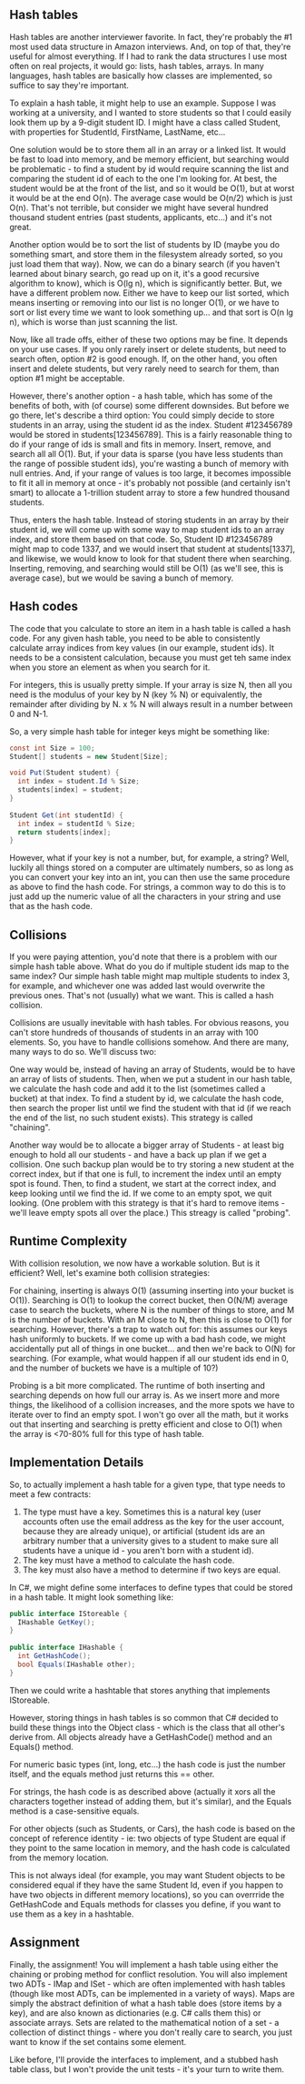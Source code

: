 Hash tables
----------

Hash tables are another interviewer favorite.  In fact, they're probably the #1 most used data structure in
Amazon interviews.  And, on top of that, they're useful for almost everything.  If I had to rank the data
structures I use most often on real projects, it would go: lists, hash tables, arrays.  In many languages,
hash tables are basically how classes are implemented, so suffice to say they're important.

To explain a hash table, it might help to use an example.  Suppose I was working at a university, and I wanted to
store students so that I could easily look them up by a 9-digit student ID.  I might have a class called Student, with
properties for StudentId, FirstName, LastName, etc...

One solution would be to store them all in an array or a linked list.  It would be fast to load into memory, and be
memory efficient, but searching would be problematic - to find a student by id would require scanning the list and
comparing the student id of each to the one I'm looking for.  At best, the student would be at the front of the list,
and so it would be O(1), but at worst it would be at the end O(n).  The average case would be O(n/2) which is just
O(n).  That's not terrible, but consider we might have several hundred thousand student entries (past students,
applicants, etc...) and it's not great.

Another option would be to sort the list of students by ID (maybe you do something smart, and store them in the
filesystem already sorted, so you just load them that way).  Now, we can do a binary search (if you haven't
learned about binary search, go read up on it, it's a good recursive algorithm to know), which is O(lg n), which
is significantly better.  But, we have a different problem now.  Either we have to keep our list sorted, which means
inserting or removing into our list is no longer O(1), or we have to sort or list every time we want to look something
up... and that sort is O(n lg n), which is worse than just scanning the list.

Now, like all trade offs, either of these two options may be fine.  It depends on your use cases.  If you only rarely
insert or delete students, but need to search often, option #2 is good enough.  If, on the other hand, you often insert
and delete students, but very rarely need to search for them, than option #1 might be acceptable.

However, there's another option - a hash table, which has some of the benefits of both, with (of course) some different
downsides.  But before we go there, let's describe a third option:  You could simply decide to store students in an
array, using the student id as the index.  Student #123456789 would be stored in students[123456789].  This is a fairly
reasonable thing to do if your range of ids is small and fits in memory.  Insert, remove, and search all all O(1).  But,
if your data is sparse (you have less students than the range of possible student ids), you're wasting a bunch of
memory with null entries.  And, if your range of values is too large, it becomes impossible to fit it all in memory
at once - it's probably not possible (and certainly isn't smart) to allocate a 1-trillion student array to store a few
hundred thousand students.

Thus, enters the hash table.  Instead of storing students in an array by their student id, we will come up with some way
to map student ids to an array index, and store them based on that code.  So, Student ID #123456789 might map to code
1337, and we would insert that student at students[1337], and likewise, we would know to look for that student there
when searching.  Inserting, removing, and searching would still be O(1) (as we'll see, this is average case), but we
would be saving a bunch of memory.

Hash codes
----------
The code that you calculate to store an item in a hash table is called a hash code.  For any given hash table, you
need to be able to consistently calculate array indices from key values (in our example, student ids).  It needs to
be a consistent calculation, because you must get teh same index when you store an element as when you search for it.

For integers, this is usually pretty simple.  If your array is size N, then all you need is the modulus of your key by
N (key % N) or equivalently, the remainder after dividing by N.  x % N will always result in a number between 0 and N-1.

So, a very simple hash table for integer keys might be something like:

```csharp
const int Size = 100;
Student[] students = new Student[Size];

void Put(Student student) {
  int index = student.Id % Size;
  students[index] = student;
}
  
Student Get(int studentId) {
  int index = studentId % Size;
  return students[index];
}
```
  
However, what if your key is not a number, but, for example, a string?  Well, luckily all things stored on a computer
are ultimately numbers, so as long as you can convert your key into an int, you can then use the same procedure as
above to find the hash code.  For strings, a common way to do this is to just add up the numeric value of all the
characters in your string and use that as the hash code.

Collisions
----------
If you were paying attention, you'd note that there is a problem with our simple hash table above.  What do you do
if multiple student ids map to the same index?  Our simple hash table might map multiple students to index 3, for
example, and whichever one was added last would overwrite the previous ones.  That's not (usually) what we want.  This
is called a hash collision.

Collisions are usually inevitable with hash tables.  For obvious reasons, you can't store hundreds of thousands of
students in an array with 100 elements.  So, you have to handle collisions somehow.  And there are many, many ways to
do so.  We'll discuss two:

One way would be, instead of having an array of Students, would be to have an array of lists of students.  Then, when
we put a student in our hash table, we calculate the hash code and add it to the list (sometimes called a bucket) at
that index.  To find a student by id, we calculate the hash code, then search the proper list until we find the student
with that id (if we reach the end of the list, no such student exists).  This strategy is called "chaining".

Another way would be to allocate a bigger array of Students - at least big enough to hold all our students - and have a
back up plan if we get a collision.  One such backup plan would be to try storing a new student at the correct index,
but if that one is full, to increment the index until an empty spot is found.  Then, to find a student, we start at
the correct index, and keep looking until we find the id.  If we come to an empty spot, we quit looking.  (One problem
with this strategy is that it's hard to remove items - we'll leave empty spots all over the place.)  This streagy is
called "probing".

Runtime Complexity
------------------
With collision resolution, we now have a workable solution.  But is it efficient?  Well, let's examine both collision
strategies:

For chaining, inserting is always O(1) (assuming inserting into your bucket is O(1)).  Searching is O(1) to lookup
the correct bucket, then O(N/M) average case to search the buckets, where N is the number of things to store, and M
is the number of buckets.  With an M close to N, then this is close to O(1) for searching.  However, there's a trap
to watch out for: this assumes our keys hash uniformly to buckets. If we come up with a bad hash code, we might
accidentally put all of things in one bucket... and then we're back to O(N) for searching.  (For example, what would
happen if all our student ids end in 0, and the number of buckets we have is a multiple of 10?)

Probing is a bit more complicated.  The runtime of both inserting and searching depends on how full our array is.  As
we insert more and more things, the likelihood of a collision increases, and the more spots we have to iterate over
to find an empty spot.  I won't go over all the math, but it works out that inserting and searching is pretty efficient
and close to O(1) when the array is <70-80% full for this type of hash table.

Implementation Details
----------------------
So, to actually implement a hash table for a given type, that type needs to meet a few contracts:

1. The type must have a key.  Sometimes this is a natural key (user accounts often use the email address as the key
for the user account, because they are already unique), or artificial (student ids are an arbitrary number that
a university gives to a student to make sure all students have a unique id - you aren't born with a student id).
2. The key must have a method to calculate the hash code.
3. The key must also have a method to determine if two keys are equal.

In C#, we might define some interfaces to define types that could be stored in a hash table.  It might look something
like:

```csharp
public interface IStoreable {
  IHashable GetKey();
}
  
public interface IHashable {
  int GetHashCode();
  bool Equals(IHashable other);
}
```
  
Then we could write a hashtable that stores anything that implements IStoreable.

However, storing things in hash tables is so common that C# decided to build these things into the Object class - which
is the class that all other's derive from.  All objects already have a GetHashCode() method and an Equals() method.

For numeric basic types (int, long, etc...) the hash code is just the number itself, and the equals method just returns
this == other.

For strings, the hash code is as described above (actually it xors all the characters together instead of adding them,
but it's similar), and the Equals method is a case-sensitive equals.

For other objects (such as Students, or Cars), the hash code is based on the concept of reference identity - ie: two
objects of type Student are equal if they point to the same location in memory, and the hash code is calculated from
the memory location.

This is not always ideal (for example, you may want Student objects to be considered equal if they have the same
Student Id, even if you happen to have two objects in different memory locations), so you can overrride the GetHashCode
and Equals methods for classes you define, if you want to use them as a key in a hashtable.

Assignment
----------
Finally, the assignment! You will implement a hash table using either the chaining or probing method for conflict
resolution.  You will also implement two ADTs - IMap and ISet - which are often implemented with hash tables (though
like most ADTs, can be implemented in a variety of ways).  Maps are simply the abstract definition of what a hash
table does (store items by a key), and are also known as dictionaries (e.g. C# calls them this) or associate arrays.
Sets are related to the mathematical notion of a set - a collection of distinct things - where you don't really 
care to search, you just want to know if the set contains some element.

Like before, I'll provide the interfaces to implement, and a stubbed hash table class, but I won't provide the unit
tests - it's your turn to write them.
